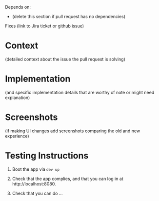 Depends on:

- (delete this section if pull request has no dependencies)

Fixes (link to Jira ticket or github issue)

# Context

(detailed context about the issue the pull request is solving)

# Implementation

(and specific implementation details that are worthy of note or might need explanation)

# Screenshots

(if making UI changes add screenshots comparing the old and new experience)

# Testing Instructions

1. Boot the app via `dev up`

2. Check that the app complies, and that you can log in at http://localhost:8080.

3. Check that you can do ...
